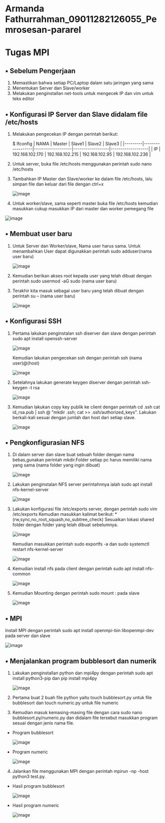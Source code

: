 # Armanda Fathurrahman_09011282126055_Pemrosesan-pararel
# Tugas MPI

## • Sebelum Pengerjaan
1.	Memastikan bahwa setiap PC/Laptop dalam satu jaringan yang sama 
2.	Menentukan Server dan Slave/worker
3.	Melakukan penginstallan net-tools untuk mengecek IP dan vim untuk teks editor

## •	Konfigurasi IP Server dan Slave didalam file /etc/hosts
1.  Melakukan pengecekan IP dengan perintah berikut:

    $ Ifconfig
    | NAMA    |     Master       |     Slave1        |     Slave2       |     Slave3        |
    |---------|------------------|-------------------|------------------|-------------------|
    | IP      | 192.168.102.170  |  192.168.102.215  |  192.168.102.95  |  192.168.102.236  |

2.	Untuk server, buka file /etc/hosts menggunakan perintah sudo nano /etc/hosts
3.	Tambahkan IP Master dan Slave/worker ke dalam file /etc/hosts, lalu simpan file dan keluar dari file dengan ctrl+x

    ![image](https://github.com/Frexxza26/Armanda-Fathurrahman_09011282126055_Pemrosesan_paralel/assets/141960679/d9748d19-71d4-4193-ad09-d0350b419bfe)
  	
4.	Untuk worker/slave, sama seperti master buka file /etc/hosts kemudian masukkan cukup masukkan IP dari master dan worker pemegang file

   ![image](https://github.com/Frexxza26/Armanda-Fathurrahman_09011282126055_Pemrosesan_paralel/assets/141960679/758c435f-236d-466f-a5ab-63e902cda52d)
    
## •	Membuat user baru
1.	Untuk Server dan Worker/slave, Nama user harus sama. Untuk menambahkan User dapat digunakkan perintah sudo adduser(nama user baru)

    ![image](https://github.com/Frexxza26/Armanda-Fathurrahman_09011282126055_Pemrosesan_paralel/assets/141960679/fd5d73be-3206-4459-ac74-54b9861a56a5)

2.	Kemudian berikan akses root kepada user yang telah dibuat dengan perintah sudo usermod -aG sudo (nama user baru)
3.	Terakhir kita masuk sebagai user baru yang telah dibuat dengan perintah su – (nama user baru)
   
    ![image](https://github.com/Frexxza26/Armanda-Fathurrahman_09011282126055_Pemrosesan_paralel/assets/141960679/330e6491-6b23-4e53-89c5-1779949cac2c)
   
## •	Konfigurasi SSH
1.	Pertama lakukan penginstalan ssh diserver dan slave dengan perintah sudo apt install openssh-server
   
    ![image](https://github.com/Frexxza26/Armanda-Fathurrahman_09011282126055_Pemrosesan_paralel/assets/141960679/9e3cb637-9e24-4ce6-a3f6-712ef806eaf9)
   
    Kemudian lakukan pengecekan ssh dengan perintah ssh (nama user)@(host)
  	
    ![image](https://github.com/Frexxza26/Armanda-Fathurrahman_09011282126055_Pemrosesan_paralel/assets/141960679/47d3fb17-8a2a-45db-b7ad-ae05303c1465)
  	
2.	Setelahnya lakukan generate keygen diserver dengan perintah ssh-keygen -t rsa
   
    ![image](https://github.com/Frexxza26/Armanda-Fathurrahman_09011282126055_Pemrosesan_paralel/assets/141960679/2e85483b-3bd8-4486-9b6c-3773f99087cd)
  	
3.	Kemudian lakukan copy key publik ke client dengan perintah cd .ssh
    cat id_rsa.pub | ssh <nama user>@<host> "mkdir .ssh; cat >> .ssh/authorized_keys". Lakukan berkali-kali sesuai dengan jumlah dan host dari setiap slave.
  	
    ![image](https://github.com/Frexxza26/Armanda-Fathurrahman_09011282126055_Pemrosesan_paralel/assets/141960679/a88ca6f6-88be-41e4-9448-9d0cd11b0b64)

## •	Pengkonfigurasian NFS
1.	Di dalam server dan slave buat sebuah folder dengan nama bebas,gunakan perintah mkdir.Folder setiap pc harus memiliki nama yang sama (nama folder yang ingin dibuat)

    ![image](https://github.com/Frexxza26/Armanda-Fathurrahman_09011282126055_Pemrosesan_paralel/assets/141960679/7ba28050-d6d0-42f0-83e9-d040d3938911)
  	
2.	Lakukan penginstalan NFS server perintahnnya ialah sudo apt install nfs-kernel-server
   
    ![image](https://github.com/Frexxza26/Armanda-Fathurrahman_09011282126055_Pemrosesan_paralel/assets/141960679/ba220687-a959-4981-8e39-2b40937cca98)

3.	Lakukan konfigurasi file /etc/exports server, dengan perintah sudo vim /etc/exports
    Kemudian masukkan kalimat berikut:
    <lokasi shared folder> *(rw,sync,no_root_squash,no_subtree_check)
    Sesuaikan lokasi shared folder dengan folder yang telah dibuat sebelumnya.
  	
    ![image](https://github.com/Frexxza26/Armanda-Fathurrahman_09011282126055_Pemrosesan_paralel/assets/141960679/d69b9413-0e31-4d35-8e66-3798aae81e54)

    Kemudian masukkan perintah sudo exportfs -a dan sudo systemctl restart nfs-kernel-server
  	
    ![image](https://github.com/Frexxza26/Armanda-Fathurrahman_09011282126055_Pemrosesan_paralel/assets/141960679/dd647816-941a-46c6-b6be-f31e43dfda99)

4.	Kemudian install nfs pada client dengan perintah sudo apt install nfs-common
   
    ![image](https://github.com/Frexxza26/Armanda-Fathurrahman_09011282126055_Pemrosesan_paralel/assets/141960679/c9d45f4c-7087-40aa-9e87-5da00e9b3c3f)

5.	Kemudian Mounting dengan perintah sudo mount <server host>:<lokasi shared folder di server> <lokasi shared folder di client> pada slave
   
    ![image](https://github.com/Frexxza26/Armanda-Fathurrahman_09011282126055_Pemrosesan_paralel/assets/141960679/fb7faa26-99b4-4f54-bb1d-a26a808348a8)

## •	MPI
   Install MPI dengan perintah sudo apt install openmpi-bin libopenmpi-dev pada server dan slave

   ![image](https://github.com/Frexxza26/Armanda-Fathurrahman_09011282126055_Pemrosesan_paralel/assets/141960679/ff0dd1aa-2845-44db-aa65-b938a9ae4186)

## •	Menjalankan program bubblesort dan numerik
1.	Lakukan penginstallan python dan mpi4py dengan perintah sudo apt install python3-pip dan pip install mpi4py
   
    ![image](https://github.com/Frexxza26/Armanda-Fathurrahman_09011282126055_Pemrosesan_paralel/assets/141960679/1487afe5-1b2f-41ee-a669-30175dec0a9c)

2.	Pertama buat 2 buah file python yaitu touch bubblesort.py untuk file bubblesort dan touch numeric.py untuk file numeric    
3.	Kemudian masuk kemasing-masing file dengan cara sudo nano bubblesort.py/numeric.py dan didalam file tersebut masukkan program sesuai dengan jenis nama file.
- Program bubblesort

   ![image](https://github.com/Frexxza26/Armanda-Fathurrahman_09011282126055_Pemrosesan_paralel/assets/141960679/4d62e567-4c50-481e-93a6-e2e06ecee9cf)

- Program numeric

   ![image](https://github.com/Frexxza26/Armanda-Fathurrahman_09011282126055_Pemrosesan_paralel/assets/141960679/61b7da07-9e0a-432b-bf5c-b8e547bd4701)

4.	Jalankan file menggunakan MPI dengan perintah mpirun -np <jumlah prosesor> -host <daftar host> python3 test.py.
- Hasil program bubblesort

   ![image](https://github.com/Frexxza26/Armanda-Fathurrahman_09011282126055_Pemrosesan_paralel/assets/141960679/8572558f-9714-4982-a303-f90f2218f196)

- Hasil program numeric

  ![image](https://github.com/Frexxza26/Armanda-Fathurrahman_09011282126055_Pemrosesan_paralel/assets/141960679/ac17f25c-2762-4e2a-b455-76bcd5685070)
